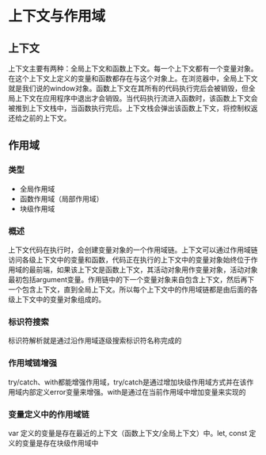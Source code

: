 
# 上下文与作用域

## 上下文
上下文主要有两种：全局上下文和函数上下文。每一个上下文都有一个变量对象。在这个上下文上定义的变量和函数都存在与这个对象上。在浏览器中，全局上下文就是我们说的window对象。函数上下文在其所有的代码执行完后会被销毁，但全局上下文在应用程序中退出才会销毁。当代码执行流进入函数时，该函数上下文会被推到上下文栈中，当函数执行完后。上下文栈会弹出该函数上下文，将控制权返还给之前的上下文。

## 作用域
### 类型
- 全局作用域
- 函数作用域（局部作用域）
- 块级作用域

### 概述
上下文代码在执行时，会创建变量对象的一个作用域链。上下文可以通过作用域链访问各级上下文中的变量和函数，代码正在执行的上下文中的变量对象始终位于作用域的最前端，如果该上下文是函数上下文，其活动对象用作变量对象，活动对象最初包括argument变量。作用链中的下一个变量对象来自包含上下文，然后再下一个包含上下文，直到全局上下文。所以每个上下文中的作用域链都是由后面的各级上下文中的变量对象组成的。

### 标识符搜索
标识符解析就是通过沿作用域逐级搜索标识符名称完成的

### 作用域链增强
try/catch、with都能增强作用域，try/catch是通过增加块级作用域方式并在该作用域内部定义error变量来增强。with是通过在当前作用域中增加变量来实现的

### 变量定义中的作用域链
var 定义的变量是存在最近的上下文（函数上下文/全局上下文）中。let, const 定义的变量是存在块级作用域中